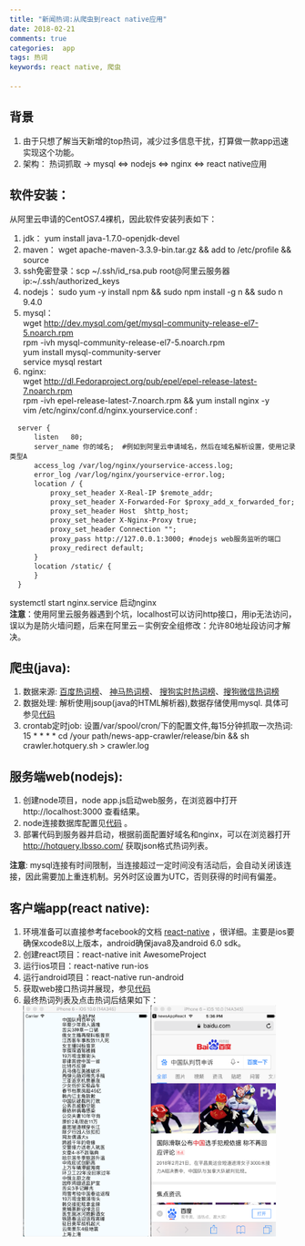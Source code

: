 ```yaml
---
title: "新闻热词:从爬虫到react native应用"
date: 2018-02-21
comments: true
categories:  app
tags: 热词
keywords: react native, 爬虫

---
```


## 背景
1. 由于只想了解当天新增的top热词，减少过多信息干扰，打算做一款app迅速实现这个功能。
2. 架构： 热词抓取 -> mysql <=> nodejs <=> nginx <=> react native应用  

## 软件安装：
从阿里云申请的CentOS7.4裸机，因此软件安装列表如下：
1. jdk： yum install java-1.7.0-openjdk-devel
2. maven：  wget apache-maven-3.3.9-bin.tar.gz && add to /etc/profile && source  
3. ssh免密登录：scp ~/.ssh/id_rsa.pub root@阿里云服务器ip:~/.ssh/authorized_keys
4. nodejs：  sudo yum -y install npm && sudo npm install -g n && sudo n 9.4.0
5. mysql：  
  wget http://dev.mysql.com/get/mysql-community-release-el7-5.noarch.rpm  
  rpm -ivh mysql-community-release-el7-5.noarch.rpm  
  yum install mysql-community-server  
  service mysql restart
6. nginx:  
  wget http://dl.Fedoraproject.org/pub/epel/epel-release-latest-7.noarch.rpm   
  rpm -ivh epel-release-latest-7.noarch.rpm  && yum install nginx -y  
  vim /etc/nginx/conf.d/nginx.yourservice.conf :  
```
  server {
      listen   80;
      server_name 你的域名;  #例如到阿里云申请域名，然后在域名解析设置，使用记录类型A
      access_log /var/log/nginx/yourservice-access.log;
      error_log /var/log/nginx/yourservice-error.log;
      location / {
          proxy_set_header X-Real-IP $remote_addr;
          proxy_set_header X-Forwarded-For $proxy_add_x_forwarded_for;
          proxy_set_header Host  $http_host;
          proxy_set_header X-Nginx-Proxy true;
          proxy_set_header Connection "";
          proxy_pass http://127.0.0.1:3000; #nodejs web服务监听的端口
          proxy_redirect default;
      }
      location /static/ {
      }
  }
```
  systemctl start nginx.service 启动nginx  
  **注意**：使用阿里云服务器遇到个坑，localhost可以访问http接口，用ip无法访问，误以为是防火墙问题，后来在阿里云－实例安全组修改：允许80地址段访问才解决。


## 爬虫(java):
1. 数据来源: [百度热词榜](http://top.baidu.com/category?c=513&fr=topbuzz_b344_c513)、 [神马热词榜](http://api.m.sm.cn/rest?method=tools.hot&source=home&start=1)、
[搜狗实时热词榜](http://top.sogou.com/hot/shishi_1.html)、[搜狗微信热词榜](http://weixin.sogou.com/)
2. 数据处理: 解析使用jsoup(java的HTML解析器),数据存储使用mysql. 具体可参见[代码](https://github.com/lihonghong/news-app/tree/master/news-app-crawler)
3. crontab定时job: 设置/var/spool/cron/下的配置文件,每15分钟抓取一次热词:   
15 * * * * cd /your path/news-app-crawler/release/bin && sh crawler.hotquery.sh  > crawler.log

## 服务端web(nodejs):
1. 创建node项目，node app.js启动web服务，在浏览器中打开 http://localhost:3000 查看结果。
2. node连接数据库配置见[代码](https://github.com/lihonghong/news-app/blob/master/news-app-web/routes/database.js) 。
3. 部署代码到服务器并启动，根据前面配置好域名和nginx，可以在浏览器打开 http://hotquery.lbsso.com/ 获取json格式热词列表。  

**注意**:
mysql连接有时间限制，当连接超过一定时间没有活动后，会自动关闭该连接，因此需要加上重连机制。另外时区设置为UTC，否则获得的时间有偏差。

## 客户端app(react native):
1. 环境准备可以直接参考facebook的文档 [react-native](https://facebook.github.io/react-native/docs/getting-started.html) ，很详细。主要是ios要确保xcode8以上版本，android确保java8及android 6.0 sdk。  
2. 创建react项目：react-native init AwesomeProject  
3. 运行ios项目：react-native run-ios  
4. 运行android项目：react-native run-android
5. 获取web接口热词并展现，参见[代码](https://github.com/lihonghong/news-app/blob/master/newsAppReact/App.js)
6. 最终热词列表及点击热词后结果如下：  
<img src="/images/png/hotquery.list.png" width="220" />  <img src="/images/png/hotquery.search.png" width="220"/>
